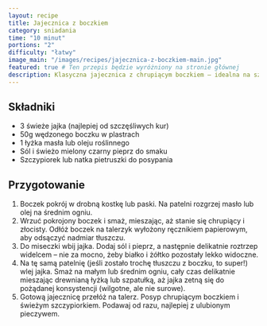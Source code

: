```yaml
---
layout: recipe
title: Jajecznica z boczkiem
category: sniadania
time: "10 minut"
portions: "2"
difficulty: "łatwy"
image_main: "/images/recipes/jajecznica-z-boczkiem-main.jpg"
featured: true # Ten przepis będzie wyróżniony na stronie głównej
description: Klasyczna jajecznica z chrupiącym boczkiem – idealna na szybkie i sycące śniadanie.
---
```


## Składniki

* 3 świeże jajka (najlepiej od szczęśliwych kur)
* 50g wędzonego boczku w plastrach
* 1 łyżka masła lub oleju roślinnego
* Sól i świeżo mielony czarny pieprz do smaku
* Szczypiorek lub natka pietruszki do posypania

## Przygotowanie

1.  Boczek pokrój w drobną kostkę lub paski. Na patelni rozgrzej masło lub olej na średnim ogniu.
2.  Wrzuć pokrojony boczek i smaż, mieszając, aż stanie się chrupiący i złocisty. Odłóż boczek na talerzyk wyłożony ręcznikiem papierowym, aby odsączyć nadmiar tłuszczu.
3.  Do miseczki wbij jajka. Dodaj sól i pieprz, a następnie delikatnie roztrzep widelcem – nie za mocno, żeby białko i żółtko pozostały lekko widoczne.
4.  Na tę samą patelnię (jeśli zostało trochę tłuszczu z boczku, to super!) wlej jajka. Smaż na małym lub średnim ogniu, cały czas delikatnie mieszając drewnianą łyżką lub szpatułką, aż jajka zetną się do pożądanej konsystencji (wilgotne, ale nie surowe).
5.  Gotową jajecznicę przełóż na talerz. Posyp chrupiącym boczkiem i świeżym szczypiorkiem. Podawaj od razu, najlepiej z ulubionym pieczywem.
